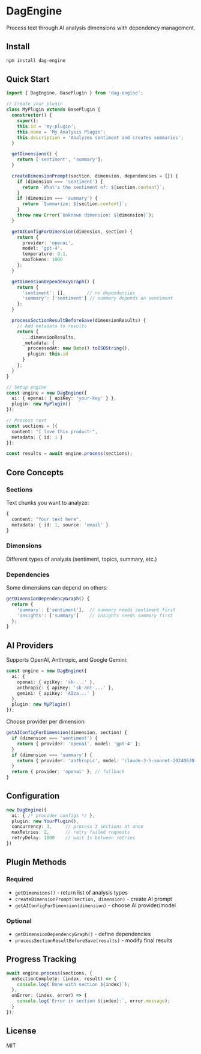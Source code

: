 # DagEngine

Process text through AI analysis dimensions with dependency management.

## Install

```bash
npm install dag-engine
```

## Quick Start

```typescript
import { DagEngine, BasePlugin } from 'dag-engine';

// Create your plugin
class MyPlugin extends BasePlugin {
  constructor() {
    super();
    this.id = 'my-plugin';
    this.name = 'My Analysis Plugin';
    this.description = 'Analyzes sentiment and creates summaries';
  }

  getDimensions() {
    return ['sentiment', 'summary'];
  }

  createDimensionPrompt(section, dimension, dependencies = {}) {
    if (dimension === 'sentiment') {
      return `What's the sentiment of: ${section.content}`;
    }
    if (dimension === 'summary') {
      return `Summarize: ${section.content}`;
    }
    throw new Error(`Unknown dimension: ${dimension}`);
  }

  getAIConfigForDimension(dimension, section) {
    return { 
      provider: 'openai', 
      model: 'gpt-4',
      temperature: 0.1,
      maxTokens: 1000
    };
  }

  getDimensionDependencyGraph() {
    return {
      'sentiment': [],        // no dependencies
      'summary': ['sentiment'] // summary depends on sentiment
    };
  }

  processSectionResultBeforeSave(dimensionResults) {
    // Add metadata to results
    return {
      ...dimensionResults,
      _metadata: {
        processedAt: new Date().toISOString(),
        plugin: this.id
      }
    };
  }
}

// Setup engine
const engine = new DagEngine({
  ai: { openai: { apiKey: 'your-key' } },
  plugin: new MyPlugin()
});

// Process text
const sections = [{
  content: "I love this product!",
  metadata: { id: 1 }
}];

const results = await engine.process(sections);
```

## Core Concepts

### Sections
Text chunks you want to analyze:
```typescript
{
  content: "Your text here",
  metadata: { id: 1, source: 'email' }
}
```

### Dimensions
Different types of analysis (sentiment, topics, summary, etc.)

### Dependencies
Some dimensions can depend on others:
```typescript
getDimensionDependencyGraph() {
  return {
    'summary': ['sentiment'],  // summary needs sentiment first
    'insights': ['summary']    // insights needs summary first
  };
}
```

## AI Providers

Supports OpenAI, Anthropic, and Google Gemini:

```typescript
const engine = new DagEngine({
  ai: {
    openai: { apiKey: 'sk-...' },
    anthropic: { apiKey: 'sk-ant-...' },
    gemini: { apiKey: 'AIza...' }
  },
  plugin: new MyPlugin()
});
```

Choose provider per dimension:
```typescript
getAIConfigForDimension(dimension, section) {
  if (dimension === 'sentiment') {
    return { provider: 'openai', model: 'gpt-4' };
  }
  if (dimension === 'summary') {
    return { provider: 'anthropic', model: 'claude-3-5-sonnet-20240620' };
  }
  return { provider: 'openai' }; // fallback
}
```

## Configuration

```typescript
new DagEngine({
  ai: { /* provider configs */ },
  plugin: new YourPlugin(),
  concurrency: 3,     // process 3 sections at once
  maxRetries: 2,      // retry failed requests 
  retryDelay: 1000    // wait 1s between retries
})
```

## Plugin Methods

### Required
- `getDimensions()` - return list of analysis types
- `createDimensionPrompt(section, dimension)` - create AI prompt
- `getAIConfigForDimension(dimension)` - choose AI provider/model

### Optional
- `getDimensionDependencyGraph()` - define dependencies
- `processSectionResultBeforeSave(results)` - modify final results

## Progress Tracking

```typescript
await engine.process(sections, {
  onSectionComplete: (index, result) => {
    console.log(`Done with section ${index}`);
  },
  onError: (index, error) => {
    console.log(`Error in section ${index}:`, error.message);
  }
});
```

## License

MIT